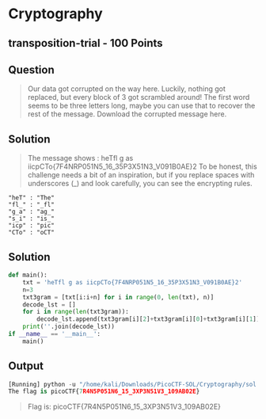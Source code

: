 # Cryptography
## transposition-trial - 100 Points
## Question
> Our data got corrupted on the way here. Luckily, nothing got replaced, but every block of 3 got scrambled around! The first word seems to be three letters long, maybe you can use that to recover the rest of the message. Download the corrupted message here.

## Solution
> The message shows : heTfl g as iicpCTo{7F4NRP051N5_16_35P3X51N3_V091B0AE}2
> To be honest, this challenge needs a bit of an inspiration, but if you replace spaces with underscores (_) and look carefully, you can see the encrypting rules.
```text
"heT" : "The"
"fl_" : "_fl"
"g_a" : "ag_"
"s_i" : "is_"
"icp" : "pic"
"CTo" : "oCT"
```

## Solution
```python
def main():
    txt = 'heTfl g as iicpCTo{7F4NRP051N5_16_35P3X51N3_V091B0AE}2'
    n=3
    txt3gram = [txt[i:i+n] for i in range(0, len(txt), n)]
    decode_lst = []
    for i in range(len(txt3gram)):
        decode_lst.append(txt3gram[i][2]+txt3gram[i][0]+txt3gram[i][1])
    print(''.join(decode_lst))
if __name__ == '__main__':
    main()
```
## Output
```python
[Running] python -u "/home/kali/Downloads/PicoCTF-SOL/Cryptography/sol.py"
The flag is picoCTF{7R4N5P051N6_15_3XP3N51V3_109AB02E}

```

> Flag is: picoCTF{7R4N5P051N6_15_3XP3N51V3_109AB02E}
